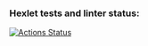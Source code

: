 ### Hexlet tests and linter status:
[![Actions Status](https://github.com/topmatedesu/php-project-57/actions/workflows/hexlet-check.yml/badge.svg)](https://github.com/topmatedesu/php-project-57/actions)